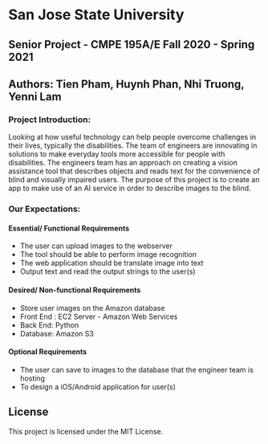 
# San Jose State University
## Senior Project - CMPE 195A/E  Fall 2020 - Spring 2021
## Authors: Tien Pham, Huynh Phan, Nhi Truong, Yenni Lam

### Project Introduction:
Looking at how useful technology can help people overcome challenges in their lives, 
typically the disabilities. The team of engineers are innovating in solutions to make
 everyday tools more accessible for people with disabilities. The engineers team has an 
 approach on creating a vision assistance tool that describes objects and reads text for 
 the convenience of blind and visually impaired users. The purpose of this project is to 
 create an app to make use of an AI service in order to describe images to the blind.
 
### Our Expectations:
#### Essential/ Functional Requirements
* The user can upload images to the webserver
* The tool should be able to perform image recognition
* The web application should be translate image into text
* Output text and read the output strings to the user(s)

#### Desired/ Non-functional Requirements
* Store user images on the Amazon database  
* Front End : EC2 Server - Amazon Web Services
* Back End: Python
* Database: Amazon S3

#### Optional Requirements
* The user can save to images to the database that the engineer team is hosting
* To design a iOS/Android application for user(s)   

## License

This project is licensed under the MIT License.
